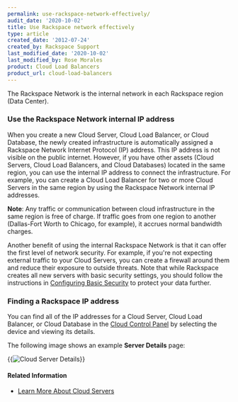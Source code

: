 ```yaml
---
permalink: use-rackspace-network-effectively/
audit_date: '2020-10-02'
title: Use Rackspace network effectively
type: article
created_date: '2012-07-24'
created_by: Rackspace Support
last_modified_date: '2020-10-02'
last_modified_by: Rose Morales
product: Cloud Load Balancers
product_url: cloud-load-balancers
---
```


The Rackspace Network is the internal network in each Rackspace region (Data
Center).

### Use the Rackspace Network internal IP address

When you create a new Cloud Server, Cloud Load Balancer, or Cloud Database, the
newly created infrastructure is automatically assigned a Rackspace Network
Internet Protocol (IP) address. This IP address is not visible on the public
internet. However, if you have other assets (Cloud Servers, Cloud Load
Balancers, and Cloud Databases) located in the same region, you can use the
internal IP address to connect the infrastructure. For example, you can
create a Cloud Load Balancer for two or more Cloud Servers in the same region by
using the Rackspace Network internal IP addresses.

**Note**: Any traffic or communication between cloud infrastructure in the same
region is free of charge. If traffic goes from one region to another
(Dallas-Fort Worth to Chicago, for example), it accrues normal bandwidth charges.

Another benefit of using the internal Rackspace Network is that it can offer the
first level of network security. For example, if you're not expecting external
traffic to your Cloud Servers, you can create a firewall around them and reduce
their exposure to outside threats. Note that while Rackspace creates all new servers
with basic security settings, you should follow the instructions
in [Configuring Basic Security](/support/how-to/configuring-basic-security) to
protect your data further.

### Finding a Rackspace IP address

You can find all of the IP addresses for a Cloud Server, Cloud Load Balancer, or
 Cloud Database in the [Cloud Control Panel](https://login.rackspace.com) by
 selecting the device and viewing its details.

The following image shows an example **Server Details** page:

{{<image alt="Cloud Server Details" src="ServerDetails.png" title="Cloud Server Details">}}

#### Related Information

- [Learn More About Cloud
  Servers](/support/how-to/learn-more-about-cloud-servers)
